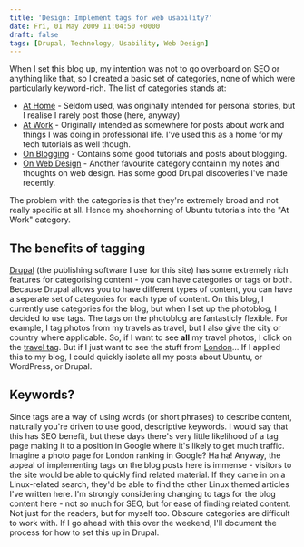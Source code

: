 ```yaml
---
title: 'Design: Implement tags for web usability?'
date: Fri, 01 May 2009 11:04:50 +0000
draft: false
tags: [Drupal, Technology, Usability, Web Design]
---
```


When I set this blog up, my intention was not to go overboard on SEO or anything like that, so I created a basic set of categories, none of which were particularly keyword-rich. The list of categories stands at:

*   [At Home](http://gerardmcgarry.com/life/) \- Seldom used, was originally intended for personal stories, but I realise I rarely post those (here, anyway)
*   [At Work](http://gerardmcgarry.com/work/) \- Originally intended as somewhere for posts about work and things I was doing in professional life. I've used this as a home for my tech tutorials as well though.
*   [On Blogging](http://gerardmcgarry.com/blogging/) \- Contains some good tutorials and posts about blogging.
*   [On Web Design](http://gerardmcgarry.com/web-design/) \- Another favourite category containin my notes and thoughts on web design. Has some good Drupal discoveries I've made recently.

The problem with the categories is that they're extremely broad and not really specific at all. Hence my shoehorning of Ubuntu tutorials into the "At Work" category.

The benefits of tagging
-----------------------

[Drupal](http://drupal.org) (the publishing software I use for this site) has some extremely rich features for categorising content - you can have categories or tags or both. Because Drupal allows you to have different types of content, you can have a seperate set of categories for each type of content. On this blog, I currently use categories for the blog, but when I set up the photoblog, I decided to use tags. The tags on the photoblog are fantasticly flexible. For example, I tag photos from my travels as travel, but I also give the city or country where applicable. So, if I want to see **all** my travel photos, I click on the [travel tag](http://gerardmcgarry.com/tag/travel/ "Travel photos"). But if I just want to see the stuff from [London](http://gerardmcgarry.com/tag/london/ "Photos from London")... If I applied this to my blog, I could quickly isolate all my posts about Ubuntu, or WordPress, or Drupal.

Keywords?
---------

Since tags are a way of using words (or short phrases) to describe content, naturally you're driven to use good, descriptive keywords. I would say that this has SEO benefit, but these days there's very little likelihood of a tag page making it to a position in Google where it's likely to get much traffic. Imagine a photo page for London ranking in Google? Ha ha! Anyway, the appeal of implementing tags on the blog posts here is immense - visitors to the site would be able to quickly find related material. If they came in on a Linux-related search, they'd be able to find the other Linux themed articles I've written here. I'm strongly considering changing to tags for the blog content here - not so much for SEO, but for ease of finding related content. Not just for the readers, but for myself too. Obscure categories are difficult to work with. If I go ahead with this over the weekend, I'll document the process for how to set this up in Drupal.